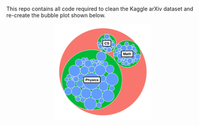 This repo contains all code required to clean the Kaggle arXiv dataset and re-create the bubble plot shown below.

<div align="center">
  <img src="arxiv_2025_top_three_categories.png" height="50%" width="50%">
</div>
